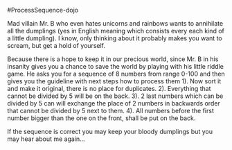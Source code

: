 #ProcessSequence-dojo

Mad villain Mr. B who even hates unicorns and rainbows wants to annihilate all the dumplings (yes in English meaning which consists every each kind of a little dumpling).
I know, only thinking about it probably makes you want to scream, but get a hold of yourself.
 
Because there is a hope to keep it in our precious world, since Mr. B in his insanity gives you a chance to save the world by playing with his little riddle game.
He asks you for a sequence of 8 numbers from range 0-100  and then gives you the guideline with next steps how to process them
1). Now sort it and make it original, there is no place for duplicates.
2). Everything that cannot be divided by 5 will be on the back.
3). 2 last numbers which can be divided by 5 can will exchange the place of 2 numbers in backwards order that cannot be divided by 5 next to them.
4). All numbers before the first number bigger than the one on the front, shall be put on the back.
 
If the sequence is correct you may keep your bloody dumplings but you may hear about me again…



